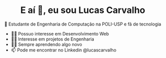 <h1 align="center"> E aí 👋, eu sou Lucas Carvalho </h1>
<p align="center">🚀 Estudante de Engenharia de Computação na POLI-USP e fã de tecnologia</p>

- 👩‍💻 Possuo interesse em Desenvolvimento Web
- 👩‍🚀 Interesse em projetos de Engenharia
- 👨‍🎓 Sempre aprendendo algo novo
- 📫 Pode me encontrar no Linkedin @lucascarvalho

<!---
lucascarvalho10/lucascarvalho10 is a ✨ special ✨ repository because its `README.md` (this file) appears on your GitHub profile.
You can click the Preview link to take a look at your changes.
--->
